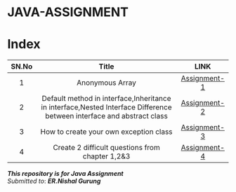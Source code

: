 # JAVA-ASSIGNMENT

# Index

SN.No | Title | LINK
:------:|:---------------:|:---:
1 | Anonymous Array | [Assignment-1](Assignment-1/readme.md)
2 | Default method in interface,Inheritance in interface,Nested Interface Difference between interface and abstract class | [Assignment-2](Assignment-2/readme.md)
3 |How to create your own exception class |[Assignment-3](Assignment-3/readme.md)
4 |Create 2 difficult questions from chapter 1,2&3 | [Assignment-4](Assignment-4/readme.md)


***This repository is for Java Assignment***\
*Submitted to*: ***ER.Nishal Gurung***
